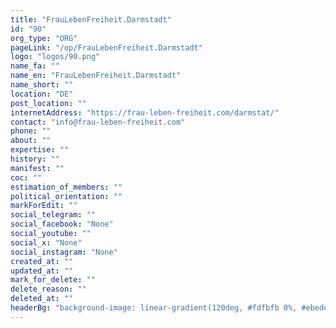 ```yaml
---
title: "FrauLebenFreiheit.Darmstadt"
id: "90"
org_type: "ORG"
pageLink: "/op/FrauLebenFreiheit.Darmstadt"
logo: "logos/90.png"
name_fa: ""
name_en: "FrauLebenFreiheit.Darmstadt"
name_short: ""
location: "DE"
post_location: ""
internetAddress: "https://frau-leben-freiheit.com/darmstat/"
contact: "info@frau-leben-freiheit.com"
phone: ""
about: ""
expertise: ""
history: ""
manifest: ""
coc: ""
estimation_of_members: ""
political_orientation: ""
markForEdit: ""
social_telegram: ""
social_facebook: "None"
social_youtube: ""
social_x: "None"
social_instagram: "None"
created_at: ""
updated_at: ""
mark_for_delete: ""
delete_reason: ""
deleted_at: ""
headerBg: "background-image: linear-gradient(120deg, #fdfbfb 0%, #ebedee 100%);"
---
```

